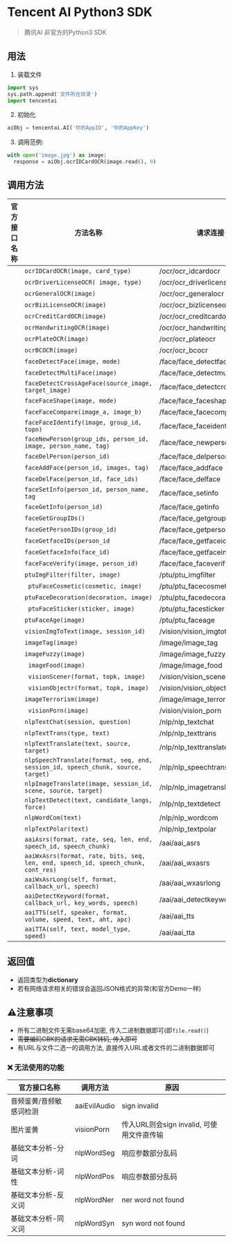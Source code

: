 # Tencent AI Python3 SDK
>  腾讯AI 非官方的Python3 SDK

## 用法
1. 装载文件
```python
import sys
sys.path.append('文件所在目录') 
import tencentai
```
2. 初始化
```python
aiObj = tencentai.AI('你的AppID', '你的AppKey')
```
3. 调用范例:
```python
with open('image.jpg') as image:
  response = aiObj.ocrIDCardOCR(image.read(), 0)
```
## 调用方法

| 官方接口名称 | 方法名称                                                     | 请求连接                      |
| ------------ | ------------------------------------------------------------ | ----------------------------- |
|              | ``ocrIDCardOCR(image, card_type)``                           | /ocr/ocr_idcardocr            |
|              | ``ocrDriverLicenseOCR( image, type)``                        | /ocr/ocr_driverlicenseocr     |
|              | ``ocrGeneralOCR(image)``                                     | /ocr/ocr_generalocr           |
|              | ``ocrBizLicenseOCR(image)``                                  | /ocr/ocr_bizlicenseocr        |
|              | ``ocrCreditCardOCR(image)``                                  | /ocr/ocr_creditcardocr        |
|              | ``ocrHandwritingOCR(image)``                                 | /ocr/ocr_handwritingocr       |
|              | ``ocrPlateOCR(image)``                                       | /ocr/ocr_plateocr             |
|              | ``ocrBCOCR(image)``                                          | /ocr/ocr_bcocr                |
|              | ``faceDetectFace(image, mode)``                              | /face/face_detectface         |
|              | ``faceDetectMultiFace(image)``                               | /face/face_detectmultiface    |
|              | ``faceDetectCrossAgeFace(source_image, target_image)``       | /face/face_detectcrossageface |
|              | ``faceFaceShape(image, mode)``                               | /face/face_faceshape          |
|              | ``faceFaceCompare(image_a, image_b)``                        | /face/face_facecompare'       |
|              | ``faceFaceIdentify(image, group_id, topn)``                  | /face/face_faceidentify       |
|              | ``faceNewPerson(group_ids, person_id, image, person_name, tag)`` | /face/face_newperson          |
|              | ``faceDelPerson(person_id)``                                 | /face/face_delperson          |
|              | ``faceAddFace(person_id, images, tag)``                      | /face/face_addface            |
|              | `faceDelFace(person_id, face_ids)`                           | /face/face_delface            |
|              | ``faceSetInfo(person_id, person_name, tag``                  | /face/face_setinfo            |
|              | `faceGetInfo(person_id)`                                     | /face/face_getinfo            |
|              | `faceGetGroupIDs()`                                          | /face/face_getgroupids        |
|              | `faceGetPersonIDs(group_id)`                                 | /face/face_getpersonids       |
|              | `faceGetfaceIDs(person_id`                                   | /face/face_getfaceids         |
|              | `faceGetfaceInfo(face_id)`                                   | /face/face_getfaceinfo        |
|              | `faceFaceVerify(image, person_id)`                           | /face/face_faceverify         |
|              | ``ptuImgFilter(filter, image)``                              | /ptu/ptu_imgfilter            |
|              | `` ptuFaceCosmetic(cosmetic, image)``                        | /ptu/ptu_facecosmetic         |
|              | ``ptuFaceDecoration(decoration, image)``                     | /ptu/ptu_facedecoration       |
|              | `` ptuFaceSticker(sticker, image)``                          | /ptu/ptu_facesticker          |
|              | ``ptuFaceAge(image)``                                        | /ptu/ptu_faceage              |
|              | ``visionImgToText(image, session_id)``                       | /vision/vision_imgtotext      |
|              | ``imageTag(image)``                                          | /image/image_tag              |
|              | ``imageFuzzy(image)``                                        | /image/image_fuzzy            |
|              | `` imageFood(image)``                                        | /image/image_food             |
|              | `` visionScener(format, topk, image)``                       | /vision/vision_scener         |
|              | `` visionObjectr(format, topk, image)``                      | /vision/vision_objectr        |
|              | ``imageTerrorism(image)``                                    | /image/image_terrorism        |
|              | `` visionPorn(image)``                                       | /vision/vision_porn           |
|              | ``nlpTextChat(session, question)``                           | /nlp/nlp_textchat             |
|              | ``nlpTextTrans(type, text)``                                 | /nlp/nlp_texttrans            |
|              | ``nlpTextTranslate(text, source, target)``                   | /nlp/nlp_texttranslate        |
|              | `nlpSpeechTranslate(format, seq, end, session_id, speech_chunk, source, target)` | /nlp/nlp_speechtranslate      |
|              | `nlpImageTranslate(image, session_id, scene, source, target)` | /nlp/nlp_imagetranslate       |
|              | `nlpTextDetect(text, candidate_langs, force)`                | /nlp/nlp_textdetect           |
|              | `nlpWordCom(text)`                                           | /nlp/nlp_wordcom              |
|              | `nlpTextPolar(text)`                                         | /nlp/nlp_textpolar            |
|              | `aaiAsrs(format, rate, seq, len, end, speech_id, speech_chunk)` | /aai/aai_asrs                 |
|              | `aaiWxAsrs(format, rate, bits, seq, len, end, speech_id, speech_chunk, cont_res)` | /aai/aai_wxasrs               |
|              | `aaiWxAsrLong(self, format, callback_url, speech)`           | /aai/aai_wxasrlong            |
|              | `aaiDetectKeyword(format, callback_url, key_words, speech)`  | /aai/aai_detectkeyword        |
|              | `aaiTTS(self, speaker, format, volume, speed, text, aht, apc)` | /aai/aai_tts                  |
|              | `aaiTTA(self, text, model_type, speed)`                      | /aai/aai_tta                  |



## 返回值

+ 返回类型为**dictionary**
+ 若有网络请求相关的错误会返回JSON格式的异常(和官方Demo一样)

## :warning:注意事项
+ 所有二进制文件无需base64加密, 传入二进制数据即可(即``file.read()``)
+ ~~需要编码GBK的请求无需GBK转码, 传入即可~~
+ 有URL与文件二选一的调用方法, 直接传入URL或者文件的二进制数据即可

###  :x: 无法使用的功能 

| 官方接口名称            | 调用方法     | 原因                                      |
| ----------------------- | ------------ | ----------------------------------------- |
| 音频鉴黄/音频敏感词检测 | aaiEvilAudio | sign invalid                              |
| 图片鉴黄                | visionPorn   | 传入URL则会sign invalid, 可使用文件直传输 |
| 基础文本分析-分词       | nlpWordSeg   | 响应参数部分乱码                          |
| 基础文本分析-词性       | nlpWordPos   | 响应参数部分乱码                          |
| 基础文本分析-反义词     | nlpWordNer   | ner word not found                        |
| 基础文本分析-同义词     | nlpWordSyn   | syn word not found                        |




